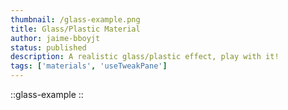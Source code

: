 ```yaml
---
thumbnail: /glass-example.png
title: Glass/Plastic Material
author: jaime-bboyjt
status: published
description: A realistic glass/plastic effect, play with it!
tags: ['materials', 'useTweakPane']
---
```


::glass-example
::
